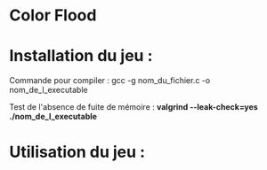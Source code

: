 # Color Flood

# Installation du jeu :


Commande pour compiler :
gcc -g nom_du_fichier.c -o nom_de_l_executable


Test de l'absence de fuite de mémoire : 
<b> valgrind --leak-check=yes ./nom_de_l_executable </b>



# Utilisation du jeu :


